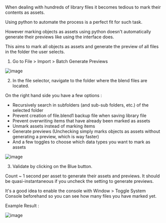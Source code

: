 When dealing with hundreds of library files it becomes tedious to mark their contents as assets.

Using python to automate the process is a perfect fit for such task.

However marking objects as assets using python doesn't automatically generate their previews like using the interface does.

This aims to mark all objects as assets and generate the preview of all files in the folder the user selects.

1. Go to File > Import > Batch Generate Previews

![image](https://user-images.githubusercontent.com/25156105/145441833-549197a3-848d-4ea7-acc4-8f570075c27e.png)

2. In the file selector, navigate to the folder where the blend files are located. 

On the right hand side you have a few options :

- Recursively search in subfolders (and sub-sub folders, etc.) of the selected folder
- Prevent creation of file.blend1 backup file when saving library file
- Prevent overwriting items that have already been marked as assets
- Unmark assets instead of marking items
- Generate previews (Unchecking simply marks objects as assets without generating a preview, which is way faster)
- And a few toggles to choose which data types you want to mark as assets


![image](https://user-images.githubusercontent.com/25156105/147601200-6c676a3e-8736-4aa8-983f-9dee73af01ce.png)


3. Validate by clicking on the Blue button.

Count ~ 1 second per asset to generate their assets and previews. It should be quasi-instantaneous if you uncheck the setting to generate previews.

It's a good idea to enable the console with Window > Toggle System Console beforehand so you can see how many files you have marked yet.

Example Result :

![image](https://user-images.githubusercontent.com/25156105/145268274-c65c2c7d-3378-48cf-980c-ce7ef79a566f.png)
